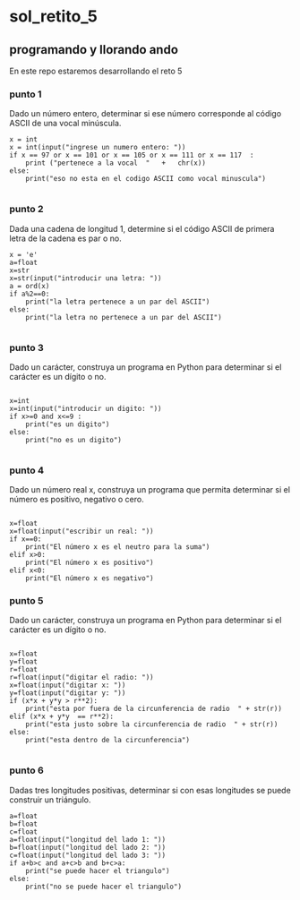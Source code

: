 # sol_retito_5
## programando y llorando ando

En este repo estaremos desarrollando el reto 5
### punto 1
Dado un número entero, determinar si ese número corresponde al código ASCII de una vocal minúscula.

```pseudocode
x = int
x = int(input("ingrese un numero entero: "))
if x == 97 or x == 101 or x == 105 or x == 111 or x == 117  :
    print ("pertenece a la vocal  "   +   chr(x))
else: 
    print("eso no esta en el codigo ASCII como vocal minuscula")


```

### punto 2
Dada una cadena de longitud 1, determine si el código ASCII de primera letra de la cadena es par o no.

```pseudocode
x = 'e'
a=float
x=str
x=str(input("introducir una letra: "))
a = ord(x) 
if a%2==0:
    print("la letra pertenece a un par del ASCII")
else:
    print("la letra no pertenece a un par del ASCII")    


```

### punto 3

Dado un carácter, construya un programa en Python para determinar si el carácter es un dígito o no.

```pseudocode

x=int
x=int(input("introducir un digito: "))
if x>=0 and x<=9 :
    print("es un digito")
else:
    print("no es un digito")    


```

### punto 4

Dado un número real x, construya un programa que permita determinar si el número es positivo, negativo o cero. 

```pseudocode

x=float
x=float(input("escribir un real: "))
if x==0:
    print("El número x es el neutro para la suma")
elif x>0:
    print("El número x es positivo")
elif x<0:
    print("El número x es negativo")

```


### punto 5

Dado un carácter, construya un programa en Python para determinar si el carácter es un dígito o no.

```pseudocode

x=float
y=float
r=float
r=float(input("digitar el radio: "))
x=float(input("digitar x: "))
y=float(input("digitar y: "))
if (x*x + y*y > r**2):
    print("esta por fuera de la circunferencia de radio  " + str(r))
elif (x*x + y*y  == r**2):
    print("esta justo sobre la circunferencia de radio  " + str(r))
else:
    print("esta dentro de la circunferencia")  


```


### punto 6

Dadas tres longitudes positivas, determinar si con esas longitudes se puede construir un triángulo.

```pseudocode
a=float
b=float
c=float
a=float(input("longitud del lado 1: "))
b=float(input("longitud del lado 2: "))
c=float(input("longitud del lado 3: "))
if a+b>c and a+c>b and b+c>a:
    print("se puede hacer el triangulo")
else:
    print("no se puede hacer el triangulo")   


```


